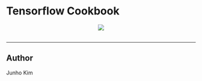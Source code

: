 # Tensorflow Cookbook
<div align="center">
  <img src="https://www.tensorflow.org/images/tf_logo_transp.png"><br><br>
</div>

-----------------

## Author
Junho Kim
